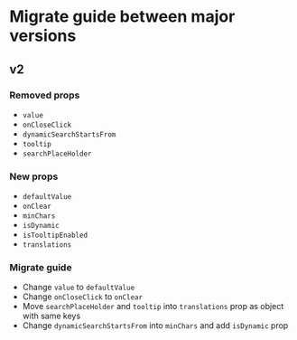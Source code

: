 # Migrate guide between major versions

## v2
### Removed props
- `value`
- `onCloseClick`
- `dynamicSearchStartsFrom`
- `tooltip`
- `searchPlaceHolder`

### New props
- `defaultValue`
- `onClear`
- `minChars`
- `isDynamic`
- `isTooltipEnabled`
- `translations`

### Migrate guide
- Change `value` to `defaultValue`
- Change `onCloseClick` to `onClear`
- Move `searchPlaceHolder` and `tooltip` into `translations` prop as object with same keys
- Change `dynamicSearchStartsFrom` into `minChars` and add `isDynamic` prop

